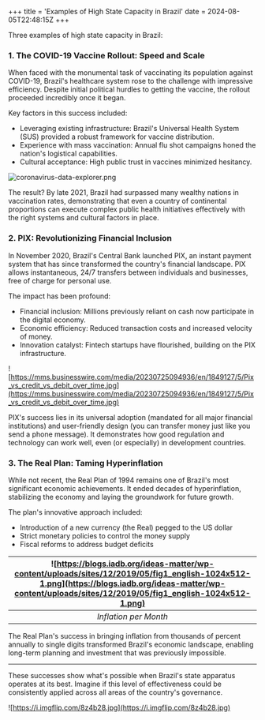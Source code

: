 +++
title = 'Examples of High State Capacity in Brazil'
date = 2024-08-05T22:48:15Z
+++

Three examples of high state capacity in Brazil:

### 1. The COVID-19 Vaccine Rollout: Speed and Scale

When faced with the monumental task of vaccinating its population against COVID-19, Brazil's healthcare system rose to the challenge with impressive efficiency. Despite initial political hurdles to getting the vaccine, the rollout proceeded incredibly once it began.

Key factors in this success included:

- Leveraging existing infrastructure: Brazil's Universal Health System (SUS) provided a robust framework for vaccine distribution.
- Experience with mass vaccination: Annual flu shot campaigns honed the nation's logistical capabilities.
- Cultural acceptance: High public trust in vaccines minimized hesitancy.

![coronavirus-data-explorer.png](/img/coronavirus-data-explorer.png)

The result? By late 2021, Brazil had surpassed many wealthy nations in vaccination rates, demonstrating that even a country of continental proportions can execute complex public health initiatives effectively with the right systems and cultural factors in place.

### 2. PIX: Revolutionizing Financial Inclusion

In November 2020, Brazil's Central Bank launched PIX, an instant payment system that has since transformed the country's financial landscape. PIX allows instantaneous, 24/7 transfers between individuals and businesses, free of charge for personal use.

The impact has been profound:

- Financial inclusion: Millions previously reliant on cash now participate in the digital economy.
- Economic efficiency: Reduced transaction costs and increased velocity of money.
- Innovation catalyst: Fintech startups have flourished, building on the PIX infrastructure.

![https://mms.businesswire.com/media/20230725094936/en/1849127/5/Pix_vs_credit_vs_debit_over_time.jpg](https://mms.businesswire.com/media/20230725094936/en/1849127/5/Pix_vs_credit_vs_debit_over_time.jpg)

PIX's success lies in its universal adoption (mandated for all major financial institutions) and user-friendly design (you can transfer money just like you send a phone message). It demonstrates how good regulation and technology can work well, even (or especially) in development countries.

### 3. The Real Plan: Taming Hyperinflation

While not recent, the Real Plan of 1994 remains one of Brazil's most significant economic achievements. It ended decades of hyperinflation, stabilizing the economy and laying the groundwork for future growth.

The plan's innovative approach included:

- Introduction of a new currency (the Real) pegged to the US dollar
- Strict monetary policies to control the money supply
- Fiscal reforms to address budget deficits


| ![https://blogs.iadb.org/ideas-matter/wp-content/uploads/sites/12/2019/05/fig1_english-1024x512-1.png](https://blogs.iadb.org/ideas-matter/wp-content/uploads/sites/12/2019/05/fig1_english-1024x512-1.png) | 
|:--:| 
| *Inflation per Month* |

The Real Plan's success in bringing inflation from thousands of percent annually to single digits transformed Brazil's economic landscape, enabling long-term planning and investment that was previously impossible.

---

These successes show what's possible when Brazil's state apparatus operates at its best. Imagine if this level of effectiveness could be consistently applied across all areas of the country's governance. 

![https://i.imgflip.com/8z4b28.jpg](https://i.imgflip.com/8z4b28.jpg)
